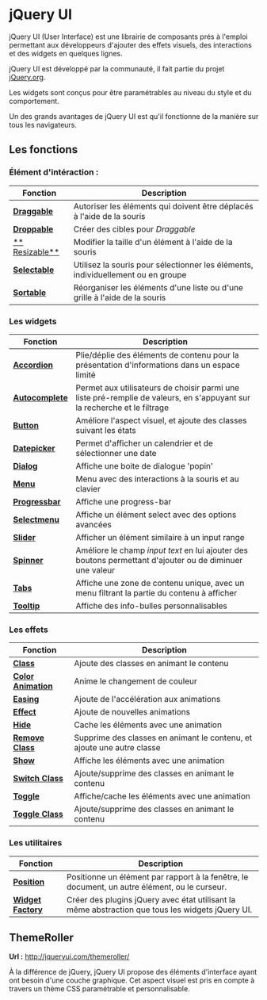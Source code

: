 # jQuery UI

jQuery UI (User Interface) est une librairie de composants prés à l'emploi permettant aux développeurs d'ajouter des effets visuels, des interactions et des widgets en quelques lignes.

jQuery UI est développé par la communauté, il fait partie du projet [jQuery.org](https://jquery.org/).

Les widgets sont conçus pour être paramétrables au niveau du style et du comportement.

Un des grands avantages de jQuery UI est qu'il fonctionne de la manière sur tous les navigateurs.

## Les fonctions

### Élément d'intéraction :

| Fonction | Description |
|--|--|
| [**Draggable**](http://jqueryui.com/draggable/) | Autoriser les éléments qui doivent être déplacés à l'aide de la souris |
| [**Droppable**](http://jqueryui.com/droppable/) | Créer des cibles pour *Draggable* |
| [** Resizable**](http://jqueryui.com/resizable/) | Modifier la taille d'un élément à l'aide de la souris |
| [**Selectable**](http://jqueryui.com/selectable/) | Utilisez la souris pour sélectionner les éléments, individuellement ou en groupe |
| [**Sortable**](http://jqueryui.com/sortable/) | Réorganiser les éléments d'une liste ou d'une grille à l'aide de la souris |

### Les widgets

| Fonction | Description |
|--|--|
| [**Accordion**](http://jqueryui.com/accordion/) | Plie/déplie des éléments de contenu pour la présentation d'informations dans un espace limité |
| [**Autocomplete**](http://jqueryui.com/autocomplete/) | Permet aux utilisateurs de choisir parmi une liste pré-remplie de valeurs, en s'appuyant sur la recherche et le filtrage |
| [**Button**](http://jqueryui.com/button/) | Améliore l'aspect visuel, et ajoute des classes suivant les états |
| [**Datepicker**](http://jqueryui.com/datepicker/) | Permet d'afficher un calendrier et de sélectionner une date |
| [**Dialog**](http://jqueryui.com/dialog/) | Affiche une boite de dialogue 'popin' |
| [**Menu**](http://jqueryui.com/menu/) | Menu avec des interactions à la souris et au clavier |
| [**Progressbar**](http://jqueryui.com/progressbar/) | Affiche une progress-bar |
| [**Selectmenu**](http://jqueryui.com/selectmenu/) | Affiche un  élément select avec des options avancées |
| [**Slider**](http://jqueryui.com/slider/) | Afficher un élément similaire à un input range |
| [**Spinner**](http://jqueryui.com/spinner/) | Améliore le champ *input text* en lui ajouter des boutons permettant d'ajouter ou de diminuer une valeur |
| [**Tabs**](http://jqueryui.com/tabs/) | Affiche une zone de contenu unique, avec un menu filtrant la partie du contenu à afficher |
| [**Tooltip**](http://jqueryui.com/tooltip/) | Affiche des info-bulles personnalisables |

### Les effets

| Fonction | Description |
|--|--|
| [**Class**](http://jqueryui.com/addClass/) | Ajoute des classes en animant le contenu |
| [**Color Animation**](http://jqueryui.com/animate/) | Anime le changement de couleur |
| [**Easing**](http://jqueryui.com/easing/) | Ajoute de l'accélération aux animations |
| [**Effect**](http://jqueryui.com/effect/) | Ajoute de nouvelles animations |
| [**Hide**](http://jqueryui.com/hide/) | Cache les éléments avec une animation |
| [**Remove Class**](http://jqueryui.com/removeClass/) | Supprime des classes en animant le contenu, et ajoute une autre classe |
| [**Show**](http://jqueryui.com/show/) | Affiche les éléments avec une animation |
| [**Switch Class**](http://jqueryui.com/switchClass/) | Ajoute/supprime des classes en animant le contenu |
| [**Toggle**](http://jqueryui.com/toggle/) | Affiche/cache les éléments avec une animation |
| [**Toggle Class**](http://jqueryui.com/toggleClass/)| Ajoute/supprime des classes en animant le contenu |

### Les utilitaires

| Fonction | Description |
|--|--|
| [**Position**](http://jqueryui.com/position/)| Positionne un élément par rapport à la fenêtre, le document, un autre élément, ou le curseur. |
| [**Widget Factory**](http://jqueryui.com/widget/) | Créer des plugins jQuery avec état utilisant la même abstraction que tous les widgets jQuery UI. |

## ThemeRoller

**Url :** http://jqueryui.com/themeroller/

À la différence de jQuery, jQuery UI propose des éléments d'interface ayant ont besoin d'une couche graphique. Cet aspect visuel est pris en compte à travers un thème CSS paramétrable et personnalisable.
